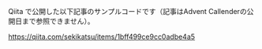 Qiita で公開した以下記事のサンプルコードです（記事はAdvent Callenderの公開日まで参照できません）。

https://qiita.com/sekikatsu/items/1bff499ce9cc0adbe4a5

